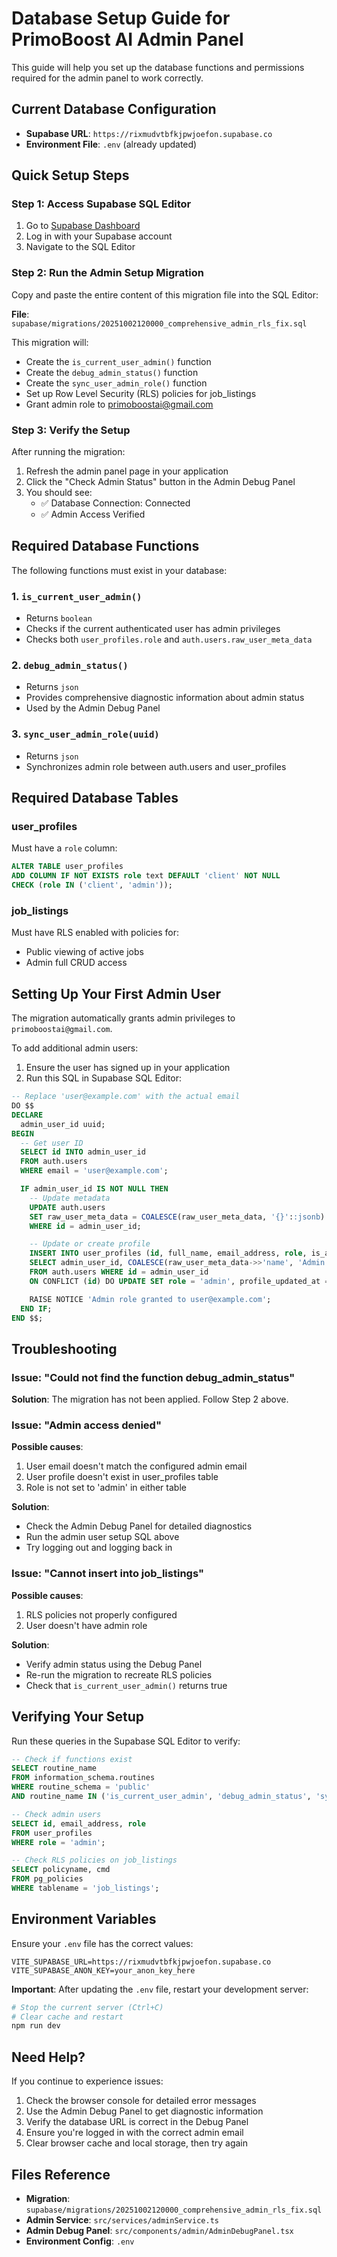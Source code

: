 # Database Setup Guide for PrimoBoost AI Admin Panel

This guide will help you set up the database functions and permissions required for the admin panel to work correctly.

## Current Database Configuration

- **Supabase URL**: `https://rixmudvtbfkjpwjoefon.supabase.co`
- **Environment File**: `.env` (already updated)

## Quick Setup Steps

### Step 1: Access Supabase SQL Editor

1. Go to [Supabase Dashboard](https://supabase.com/dashboard/project/rixmudvtbfkjpwjoefon/sql/new)
2. Log in with your Supabase account
3. Navigate to the SQL Editor

### Step 2: Run the Admin Setup Migration

Copy and paste the entire content of this migration file into the SQL Editor:

**File**: `supabase/migrations/20251002120000_comprehensive_admin_rls_fix.sql`

This migration will:
- Create the `is_current_user_admin()` function
- Create the `debug_admin_status()` function
- Create the `sync_user_admin_role()` function
- Set up Row Level Security (RLS) policies for job_listings
- Grant admin role to primoboostai@gmail.com

### Step 3: Verify the Setup

After running the migration:

1. Refresh the admin panel page in your application
2. Click the "Check Admin Status" button in the Admin Debug Panel
3. You should see:
   - ✅ Database Connection: Connected
   - ✅ Admin Access Verified

## Required Database Functions

The following functions must exist in your database:

### 1. `is_current_user_admin()`
- Returns `boolean`
- Checks if the current authenticated user has admin privileges
- Checks both `user_profiles.role` and `auth.users.raw_user_meta_data`

### 2. `debug_admin_status()`
- Returns `json`
- Provides comprehensive diagnostic information about admin status
- Used by the Admin Debug Panel

### 3. `sync_user_admin_role(uuid)`
- Returns `json`
- Synchronizes admin role between auth.users and user_profiles

## Required Database Tables

### user_profiles
Must have a `role` column:
```sql
ALTER TABLE user_profiles
ADD COLUMN IF NOT EXISTS role text DEFAULT 'client' NOT NULL
CHECK (role IN ('client', 'admin'));
```

### job_listings
Must have RLS enabled with policies for:
- Public viewing of active jobs
- Admin full CRUD access

## Setting Up Your First Admin User

The migration automatically grants admin privileges to `primoboostai@gmail.com`.

To add additional admin users:

1. Ensure the user has signed up in your application
2. Run this SQL in Supabase SQL Editor:

```sql
-- Replace 'user@example.com' with the actual email
DO $$
DECLARE
  admin_user_id uuid;
BEGIN
  -- Get user ID
  SELECT id INTO admin_user_id
  FROM auth.users
  WHERE email = 'user@example.com';

  IF admin_user_id IS NOT NULL THEN
    -- Update metadata
    UPDATE auth.users
    SET raw_user_meta_data = COALESCE(raw_user_meta_data, '{}'::jsonb) || '{"role": "admin"}'::jsonb
    WHERE id = admin_user_id;

    -- Update or create profile
    INSERT INTO user_profiles (id, full_name, email_address, role, is_active, profile_created_at, profile_updated_at)
    SELECT admin_user_id, COALESCE(raw_user_meta_data->>'name', 'Admin User'), email, 'admin', true, now(), now()
    FROM auth.users WHERE id = admin_user_id
    ON CONFLICT (id) DO UPDATE SET role = 'admin', profile_updated_at = now();

    RAISE NOTICE 'Admin role granted to user@example.com';
  END IF;
END $$;
```

## Troubleshooting

### Issue: "Could not find the function debug_admin_status"

**Solution**: The migration has not been applied. Follow Step 2 above.

### Issue: "Admin access denied"

**Possible causes**:
1. User email doesn't match the configured admin email
2. User profile doesn't exist in user_profiles table
3. Role is not set to 'admin' in either table

**Solution**:
- Check the Admin Debug Panel for detailed diagnostics
- Run the admin user setup SQL above
- Try logging out and logging back in

### Issue: "Cannot insert into job_listings"

**Possible causes**:
1. RLS policies not properly configured
2. User doesn't have admin role

**Solution**:
- Verify admin status using the Debug Panel
- Re-run the migration to recreate RLS policies
- Check that `is_current_user_admin()` returns true

## Verifying Your Setup

Run these queries in the Supabase SQL Editor to verify:

```sql
-- Check if functions exist
SELECT routine_name
FROM information_schema.routines
WHERE routine_schema = 'public'
AND routine_name IN ('is_current_user_admin', 'debug_admin_status', 'sync_user_admin_role');

-- Check admin users
SELECT id, email_address, role
FROM user_profiles
WHERE role = 'admin';

-- Check RLS policies on job_listings
SELECT policyname, cmd
FROM pg_policies
WHERE tablename = 'job_listings';
```

## Environment Variables

Ensure your `.env` file has the correct values:

```env
VITE_SUPABASE_URL=https://rixmudvtbfkjpwjoefon.supabase.co
VITE_SUPABASE_ANON_KEY=your_anon_key_here
```

**Important**: After updating the `.env` file, restart your development server:
```bash
# Stop the current server (Ctrl+C)
# Clear cache and restart
npm run dev
```

## Need Help?

If you continue to experience issues:

1. Check the browser console for detailed error messages
2. Use the Admin Debug Panel to get diagnostic information
3. Verify the database URL is correct in the Debug Panel
4. Ensure you're logged in with the correct admin email
5. Clear browser cache and local storage, then try again

## Files Reference

- **Migration**: `supabase/migrations/20251002120000_comprehensive_admin_rls_fix.sql`
- **Admin Service**: `src/services/adminService.ts`
- **Admin Debug Panel**: `src/components/admin/AdminDebugPanel.tsx`
- **Environment Config**: `.env`
